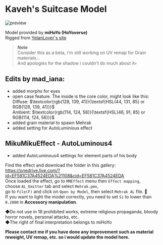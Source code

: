 # Kaveh's Suitcase Model
![preview](https://user-images.githubusercontent.com/86825554/226623565-28dc4959-9248-4816-8789-888b61325cee.gif)

Model provided by **miHoYo (HoYoverse)**
<br>Rigged from [YelanLover's site](https://3d.yelan.love/)

> __Note__
<br>Consider this as a beta, i'm still working on UV remap for Grain materials...
<br>And apologies for the shadow i couldn't do much about it💀

## Edits by mad_iana:
- added morphs for eyes
- open case feature. The inside is the core color, might look like this:
<br>Diffuse: $\textcolor{rgb(128, 139, 41)}{\textsf{HSL(44, 131, 85) or RGB(128, 139, 41)}}$
<br>Ambient: $\textcolor{rgb(114, 124, 56)}{\textsf{HSL(46, 91, 85) or RGB(114, 124, 56)}}$
- added grain material to spawn Mehrak
- added setting for AutoLuminious effect

## MikuMikuEffect - AutoLuminous4
- added AutoLuminous4 settings for element parts of his body

Find the effect and download the folder in this gallery:
https://onedrive.live.com/?id=EF581C37A4524EDA%21108&cid=EF581C37A4524EDA
<br>Once loaded the effect, go to `MMEffect` menu then <code>Effect mapping</code>,
<br>choose `AL_Emitter` tab and select `Mehrak.pmx`,
<br>go to `File(F)` and click on `Open by Model`, then select `Mehrak AL` file. 🎉
<br>If you want to light the model correctly, you need to set `Si` to lower than `0.2000` in **Accessory manipulation**.

◆Do not use in 18 prohibited works, extreme religious propaganda, bloody horror novels, personal attacks, etc.
<br>◆The right of final interpretation belongs to miHoYo

**Please contact me if you have done any improvement such as material reweight, UV remap, etc. so i would update the model here.**
